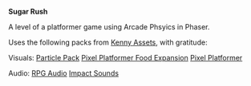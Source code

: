**Sugar Rush**

A level of a platformer game using Arcade Phsyics in Phaser.

Uses the following packs from [Kenny Assets](https://kenney.nl/assets), with gratitude:

Visuals:
[Particle Pack](https://www.kenney.nl/assets/particle-pack)
[Pixel Platformer Food Expansion](https://kenney.nl/assets/pixel-platformer-food-expansion)
[Pixel Platformer](https://kenney.nl/assets/pixel-platformer)

Audio:
[RPG Audio](https://kenney.nl/assets/rpg-audio)
[Impact Sounds](https://kenney.nl/assets/impact-sounds)